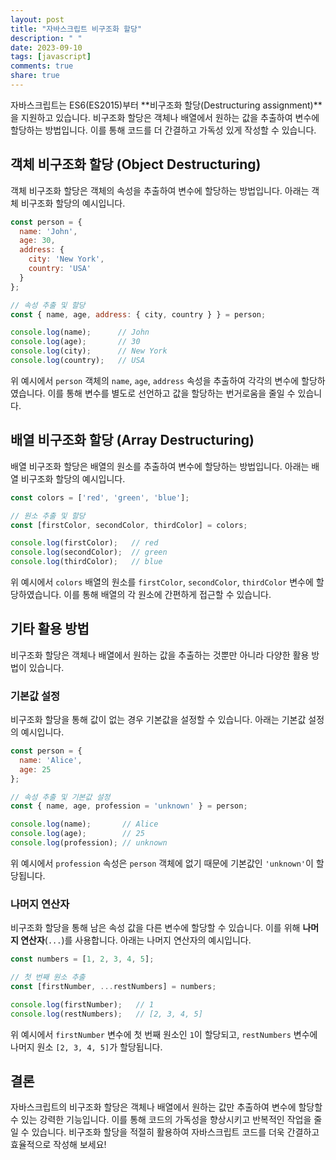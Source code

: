 ```yaml
---
layout: post
title: "자바스크립트 비구조화 할당"
description: " "
date: 2023-09-10
tags: [javascript]
comments: true
share: true
---
```


자바스크립트는 ES6(ES2015)부터 **비구조화 할당(Destructuring assignment)**을 지원하고 있습니다. 비구조화 할당은 객체나 배열에서 원하는 값을 추출하여 변수에 할당하는 방법입니다. 이를 통해 코드를 더 간결하고 가독성 있게 작성할 수 있습니다.

## 객체 비구조화 할당 (Object Destructuring)

객체 비구조화 할당은 객체의 속성을 추출하여 변수에 할당하는 방법입니다. 아래는 객체 비구조화 할당의 예시입니다.

```javascript
const person = {
  name: 'John',
  age: 30,
  address: {
    city: 'New York',
    country: 'USA'
  }
};

// 속성 추출 및 할당
const { name, age, address: { city, country } } = person;

console.log(name);      // John
console.log(age);       // 30
console.log(city);      // New York
console.log(country);   // USA
```

위 예시에서 `person` 객체의 `name`, `age`, `address` 속성을 추출하여 각각의 변수에 할당하였습니다. 이를 통해 변수를 별도로 선언하고 값을 할당하는 번거로움을 줄일 수 있습니다.

## 배열 비구조화 할당 (Array Destructuring)

배열 비구조화 할당은 배열의 원소를 추출하여 변수에 할당하는 방법입니다. 아래는 배열 비구조화 할당의 예시입니다.

```javascript
const colors = ['red', 'green', 'blue'];

// 원소 추출 및 할당
const [firstColor, secondColor, thirdColor] = colors;

console.log(firstColor);   // red
console.log(secondColor);  // green
console.log(thirdColor);   // blue
```

위 예시에서 `colors` 배열의 원소를 `firstColor`, `secondColor`, `thirdColor` 변수에 할당하였습니다. 이를 통해 배열의 각 원소에 간편하게 접근할 수 있습니다.

## 기타 활용 방법

비구조화 할당은 객체나 배열에서 원하는 값을 추출하는 것뿐만 아니라 다양한 활용 방법이 있습니다.

### 기본값 설정

비구조화 할당을 통해 값이 없는 경우 기본값을 설정할 수 있습니다. 아래는 기본값 설정의 예시입니다.

```javascript
const person = {
  name: 'Alice',
  age: 25
};

// 속성 추출 및 기본값 설정
const { name, age, profession = 'unknown' } = person;

console.log(name);       // Alice
console.log(age);        // 25
console.log(profession); // unknown
```

위 예시에서 `profession` 속성은 `person` 객체에 없기 때문에 기본값인 `'unknown'`이 할당됩니다.

### 나머지 연산자

비구조화 할당을 통해 남은 속성 값을 다른 변수에 할당할 수 있습니다. 이를 위해 **나머지 연산자**(`...`)를 사용합니다. 아래는 나머지 연산자의 예시입니다.

```javascript
const numbers = [1, 2, 3, 4, 5];

// 첫 번째 원소 추출
const [firstNumber, ...restNumbers] = numbers;

console.log(firstNumber);   // 1
console.log(restNumbers);   // [2, 3, 4, 5]
```

위 예시에서 `firstNumber` 변수에 첫 번째 원소인 `1`이 할당되고, `restNumbers` 변수에 나머지 원소 `[2, 3, 4, 5]`가 할당됩니다.

## 결론

자바스크립트의 비구조화 할당은 객체나 배열에서 원하는 값만 추출하여 변수에 할당할 수 있는 강력한 기능입니다. 이를 통해 코드의 가독성을 향상시키고 반복적인 작업을 줄일 수 있습니다. 비구조화 할당을 적절히 활용하여 자바스크립트 코드를 더욱 간결하고 효율적으로 작성해 보세요!